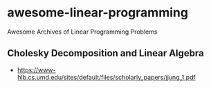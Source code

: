 # awesome-linear-programming
Awesome Archives of Linear Programming Problems

## Cholesky Decomposition and Linear Algebra
- https://www-hlb.cs.umd.edu/sites/default/files/scholarly_papers/jjung_1.pdf
